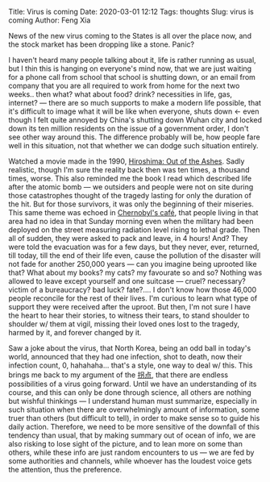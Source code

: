 Title: Virus is coming
Date: 2020-03-01 12:12
Tags: thoughts
Slug: virus is coming
Author: Feng Xia

News of the new virus coming to the States is all over the place now,
and the stock market has been dropping like a stone. Panic?

I haven't heard many people talking about it, life is rather running
as usual, but I thin this is hanging on everyone's mind now, that we
are just waiting for a phone call from school that school is shutting
down, or an email from company that you are all required to work from
home for the next two weeks.. then what? what about food? drink?
necessities in life, gas, internet? &mdash; there are so much
supports to make a modern life possible, that it's difficult to image
what it will be like when everyone, shuts down &larr; even though I
felt quite annoyed by China's shutting down Wuhan city and locked down
its ten million residents on the issue of a government order, I don't
see other way around this. The difference probably will be, how people
fare well in this situation, not that whether we can dodge such
situation entirely.

Watched a movie made in the 1990, [Hiroshima: Out of the
Ashes][1]. Sadly realistic, though I'm sure the reality back then was
ten times, a thousand times, worse. This also reminded me the book I
read which described life after the atomic bomb &mdash; we outsiders
and people were not on site during those catastrophes thought of the
tragedy lasting for only the duration of the hit. But for those
survivors, it was only the beginning of their miseries. This same
theme was echoed in [Chernobyl's café][2], that people living in that
area had no idea in that Sunday morning even when the military had
been deployed on the street measuring radiation level rising to lethal
grade. Then all of sudden, they were asked to pack and leave, in 4
hours! And? They were told the evacuation was for a few days, but they
never, ever, returned, till today, till the end of their life even,
cause the pollution of the disaster will not fade for another 250,000
years &mdash; can you imagine being uprooted like that? What about my
books? my cats? my favourate so and so? Nothing was allowed to leave
except yourself and one suitcase &mdash; cruel? necessary? victim of a
bureaucracy? bad luck? fate?.... I don't know how those 46,000 people
reconcile for the rest of their lives. I'm curious to learn what type
of support they were received after the uproot. But then, I'm not sure
I have the heart to hear their stories, to witness their tears, to
stand shoulder to shoulder w/ them at vigil, missing their loved ones
lost to the tragedy, harmed by it, and forever changed by it. 

Saw a joke about the virus, that North Korea, being an odd ball in
today's world, announced that they had one infection, shot to death,
now their infection count, 0, hahahaha... that's a style, one way to
deal w/ this. This brings me back to my argument of the [拐点][3],
that there are endless possibilities of a virus going forward. Until
we have an understanding of its course, and this can only be done
through science, all others are nothing but wishful thinkings &mdash;
I understand human must summarize, especially in such situation when
there are overwhelmingly amount of information, some truer than others
(but difficult to tell), in order to make sense so to guide his daily
action. Therefore, we need to be more sensitive of the downfall of
this tendency than usual, that by making summary out of ocean of info,
we are also risking to lose sight of the picture, and to lean more on
some than others, while these info are just random encounters to us
&mdash; we are fed by some authorities and channels, while whoever has
the loudest voice gets the attention, thus the preference.

[1]: https://en.wikipedia.org/wiki/Hiroshima:_Out_of_the_Ashes
[2]: https://www.imdb.com/title/tt6969550/
[3]: {filename}/thoughts/sars.md

